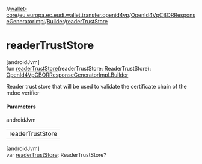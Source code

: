 //[wallet-core](../../../../index.md)/[eu.europa.ec.eudi.wallet.transfer.openid4vp](../../index.md)/[OpenId4VpCBORResponseGeneratorImpl](../index.md)/[Builder](index.md)/[readerTrustStore](reader-trust-store.md)

# readerTrustStore

[androidJvm]\
fun [readerTrustStore](reader-trust-store.md)(readerTrustStore: ReaderTrustStore): [OpenId4VpCBORResponseGeneratorImpl.Builder](index.md)

Reader trust store that will be used to validate the certificate chain of the mdoc verifier

#### Parameters

androidJvm

| |
|---|
| readerTrustStore |

[androidJvm]\
var [readerTrustStore](reader-trust-store.md): ReaderTrustStore?
